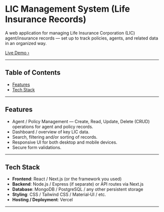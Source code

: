 <!-- # Welcome to your LIC-Agent-Dairy project

## Project info

**URL**: https://lovable.dev/projects/315d1141-1177-45ce-91ac-a3796c1f65fa


## How can I edit this code?

There are several ways of editing your application.

**Use Lovable**

Simply visit the [Lovable Project](https://lovable.dev/projects/315d1141-1177-45ce-91ac-a3796c1f65fa) and start prompting.

Changes made via Lovable will be committed automatically to this repo.

**Use your preferred IDE**

If you want to work locally using your own IDE, you can clone this repo and push changes. Pushed changes will also be reflected in Lovable.

The only requirement is having Node.js & npm installed - [install with nvm](https://github.com/nvm-sh/nvm#installing-and-updating)

Follow these steps:

```sh
# Step 1: Clone the repository using the project's Git URL.
git clone <YOUR_GIT_URL>

# Step 2: Navigate to the project directory.
cd <YOUR_PROJECT_NAME>

# Step 3: Install the necessary dependencies.
npm i

# Step 4: Start the development server with auto-reloading and an instant preview.
npm run dev
```
**Deploy on dev with Github pages : SP**
```sh
# Step 1: checkout the deploying branch.
git checkout dev-deploy

# Step 2: Get the changes.
git pull origin dev-deploy

# Step 3: Create build for deploy.
npm run build:dev

# Step 4: Deploy this branch.
npm run deploy:dev
```

**Edit a file directly in GitHub**

- Navigate to the desired file(s).
- Click the "Edit" button (pencil icon) at the top right of the file view.
- Make your changes and commit the changes.

**Use GitHub Codespaces**

- Navigate to the main page of your repository.
- Click on the "Code" button (green button) near the top right.
- Select the "Codespaces" tab.
- Click on "New codespace" to launch a new Codespace environment.
- Edit files directly within the Codespace and commit and push your changes once you're done.

## What technologies are used for this project?

This project is built with:

- Vite
- TypeScript
- React
- shadcn-ui
- Tailwind CSS

## How can I deploy this project?

Simply open [Lovable](https://lovable.dev/projects/315d1141-1177-45ce-91ac-a3796c1f65fa) and click on Share -> Publish.

## Can I connect a custom domain to my Lovable project?

Yes, you can!

To connect a domain, navigate to Project > Settings > Domains and click Connect Domain.

Read more here: [Setting up a custom domain](https://docs.lovable.dev/tips-tricks/custom-domain#step-by-step-guide) -->




<!-- ---------------------------- writen by sp ------------------------------------------------------- -->

# LIC Management System (Life Insurance Records)

A web application for managing Life Insurance Corporation (LIC) agent/insurance records — set up to track policies, agents, and related data in an organized way.

[Live Demo ›](https://lic-agent-dairy.vercel.app/)

---

## Table of Contents

- [Features](#features)  
- [Tech Stack](#tech-stack)  

---

## Features

- Agent / Policy Management — Create, Read, Update, Delete (CRUD) operations for agent and policy records.  
- Dashboard / overview of key LIC data.  
- Search, filtering and/or sorting of records.  
- Responsive UI for both desktop and mobile devices.  
- Secure form validations.  

---

## Tech Stack


- **Frontend**: React / Next.js (or the framework you used)  
- **Backend**: Node.js / Express (if separate) or API routes via Next.js  
- **Database**: MongoDB / PostgreSQL / any other persistent storage  
- **Styling**: CSS / Tailwind CSS / Material‐UI / etc.  
- **Hosting / Deployment**: Vercel  

---

